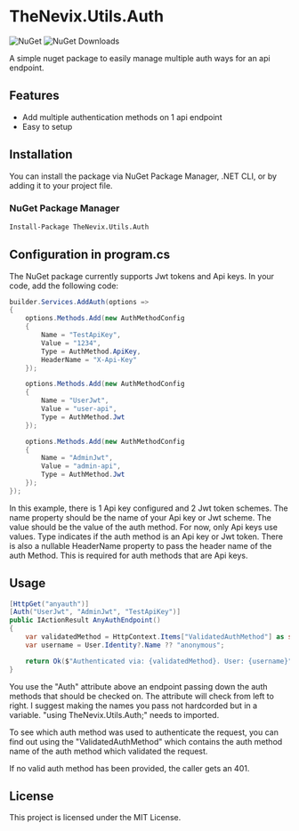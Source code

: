 # TheNevix.Utils.Auth

![NuGet](https://img.shields.io/nuget/v/TheNevix.Utils.Auth) ![NuGet Downloads](https://img.shields.io/nuget/dt/TheNevix.Utils.Auth)

A simple nuget package to easily manage multiple auth ways for an api endpoint.

## Features

- Add multiple authentication methods on 1 api endpoint
- Easy to setup

## Installation

You can install the package via NuGet Package Manager, .NET CLI, or by adding it to your project file.

### NuGet Package Manager

```bash
Install-Package TheNevix.Utils.Auth
```

## Configuration in program.cs

The NuGet package currently supports Jwt tokens and Api keys. In your code, add the following code:

```csharp
builder.Services.AddAuth(options =>
{
    options.Methods.Add(new AuthMethodConfig
    {
        Name = "TestApiKey",
        Value = "1234",
        Type = AuthMethod.ApiKey,
        HeaderName = "X-Api-Key"
    });

    options.Methods.Add(new AuthMethodConfig
    {
        Name = "UserJwt",
        Value = "user-api",
        Type = AuthMethod.Jwt
    });

    options.Methods.Add(new AuthMethodConfig
    {
        Name = "AdminJwt",
        Value = "admin-api",
        Type = AuthMethod.Jwt
    });
});
```

In this example, there is 1 Api key configured and 2 Jwt token schemes. The name property should be the name of your Api key or Jwt scheme. The value should be the value of the auth method. For now, only Api keys use values. Type indicates if the auth method is an Api key or Jwt token. There is also a nullable HeaderName property to pass the header name of the auth Method. This is required for auth methods that are Api keys.

## Usage

```csharp
[HttpGet("anyauth")]
[Auth("UserJwt", "AdminJwt", "TestApiKey")]
public IActionResult AnyAuthEndpoint()
{
    var validatedMethod = HttpContext.Items["ValidatedAuthMethod"] as string ?? "unknown";
    var username = User.Identity?.Name ?? "anonymous";

    return Ok($"Authenticated via: {validatedMethod}. User: {username}");
}
```

You use the "Auth" attribute above an endpoint passing down the auth methods that should be checked on. The attribute will check from left to right. I suggest making the names you pass not hardcorded but in a variable. "using TheNevix.Utils.Auth;" needs to imported.

To see which auth method was used to authenticate the request, you can find out using the "ValidatedAuthMethod" which contains the auth method name of the auth method which validated the request.

If no valid auth method has been provided, the caller gets an 401.

## License

This project is licensed under the MIT License.
